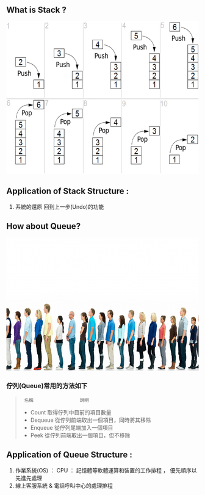 
## What is Stack ?

<img src='https://github.com/Wei-Tsung/Core-Concepts-Visualization/blob/master/What%20is%20Stack%20Data%20Structure.png' width='600' height='400'>


## Application of Stack Structure :
1. 系統的還原 回到上一步(Undo)的功能

## How about Queue?

<img src='https://github.com/Wei-Tsung/Core-Concepts-Visualization/blob/master/security_queue-1024x552.png' width='700' height='350'>


### 佇列(Queue)常用的方法如下

>      名稱	              說明
> -   Count       	取得佇列中目前的項目數量
> -   Dequeue     	從佇列前端取出一個項目，同時將其移除
> -   Enqueue     	從佇列尾端加入一個項目
> -   Peek	        從佇列前端取出一個項目，但不移除


## Application of Queue Structure :

1. 作業系統(OS) ： CPU ： 記憶體等軟體運算和裝置的工作排程 ， 優先順序以先進先處理
2. 線上客服系統 & 電話呼叫中心的處理排程

